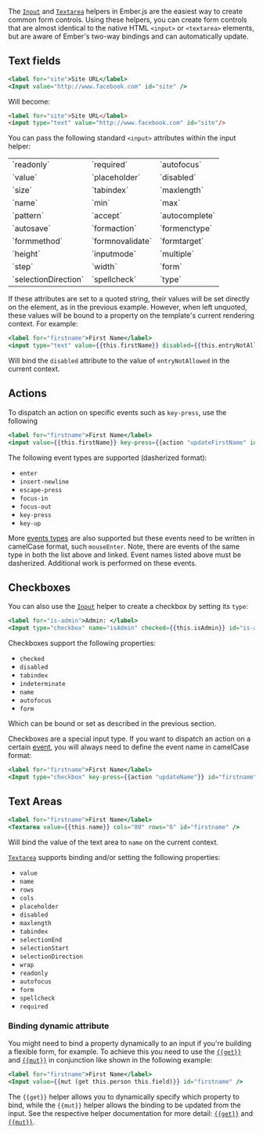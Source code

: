 The [`Input`](https://www.emberjs.com/api/ember/release/classes/Ember.Templates.helpers/methods/if?anchor=input)
and [`Textarea`](https://www.emberjs.com/api/ember/release/classes/Ember.Templates.helpers/methods/if?anchor=textarea)
helpers in Ember.js are the easiest way to create common form controls.
Using these helpers, you can create form controls that are almost identical to the native HTML `<input>` or `<textarea>` elements, but are aware of Ember's two-way bindings and can automatically update.

## Text fields

```handlebars
<label for="site">Site URL</label>
<Input value="http://www.facebook.com" id="site" />
```

Will become:

```html
<label for="site">Site URL</label>
<input type="text" value="http://www.facebook.com" id="site"/>
```

You can pass the following standard `<input>` attributes within the input
helper:

<table>
  <tr><td>`readonly`</td><td>`required`</td><td>`autofocus`</td></tr>
  <tr><td>`value`</td><td>`placeholder`</td><td>`disabled`</td></tr>
  <tr><td>`size`</td><td>`tabindex`</td><td>`maxlength`</td></tr>
  <tr><td>`name`</td><td>`min`</td><td>`max`</td></tr>
  <tr><td>`pattern`</td><td>`accept`</td><td>`autocomplete`</td></tr>
  <tr><td>`autosave`</td><td>`formaction`</td><td>`formenctype`</td></tr>
  <tr><td>`formmethod`</td><td>`formnovalidate`</td><td>`formtarget`</td></tr>
  <tr><td>`height`</td><td>`inputmode`</td><td>`multiple`</td></tr>
  <tr><td>`step`</td><td>`width`</td><td>`form`</td></tr>
  <tr><td>`selectionDirection`</td><td>`spellcheck`</td><td>`type`</td></tr>
</table>

If these attributes are set to a quoted string, their values will be set
directly on the element, as in the previous example. However, when left
unquoted, these values will be bound to a property on the template's current
rendering context. For example:

```handlebars
<label for="firstname">First Name</label>
<input type="text" value={{this.firstName}} disabled={{this.entryNotAllowed}} size="50" id="firstname" />
```

Will bind the `disabled` attribute to the value of `entryNotAllowed` in the
current context.

## Actions

To dispatch an action on specific events such as `key-press`, use the following

```handlebars
<label for="firstname">First Name</label>
<input value={{this.firstName}} key-press={{action "updateFirstName" id="firstname"}} />
```

The following event types are supported (dasherized format):

* `enter`
* `insert-newline`
* `escape-press`
* `focus-in`
* `focus-out`
* `key-press`
* `key-up`


More [events types](https://api.emberjs.com/ember/3.11/classes/Component#event-names) are also supported but these events need to be written in camelCase format, such `mouseEnter`. Note, there are events of the same type in both the list above and linked. Event names listed above must be dasherized. Additional work is performed on these events.

## Checkboxes

You can also use the
[`Input`](https://www.emberjs.com/api/ember/release/classes/Ember.Templates.helpers/methods/if?anchor=input)
helper to create a checkbox by setting its `type`:

```handlebars
<label for="is-admin">Admin: </label>
<Input type="checkbox" name="isAdmin" checked={{this.isAdmin}} id="is-admin"/>
```

Checkboxes support the following properties:

* `checked`
* `disabled`
* `tabindex`
* `indeterminate`
* `name`
* `autofocus`
* `form`


Which can be bound or set as described in the previous section.


Checkboxes are a special input type. If you want to dispatch an action on a certain [event](https://api.emberjs.com/ember/3.11/classes/Component#event-handler-methods), you will always need to define the event name in camelCase format:

```handlebars
<label for="firstname">First Name</label>
<Input type="checkbox" key-press={{action "updateName"}} id="firstname" />
```


## Text Areas

```handlebars
<label for="firstname">First Name</label>
<Textarea value={{this.name}} cols="80" rows="6" id="firstname" />
```

Will bind the value of the text area to `name` on the current context.

[`Textarea`](https://www.emberjs.com/api/ember/release/classes/Ember.Templates.helpers/methods/textarea?anchor=textarea) supports binding and/or setting the following properties:

* `value`
* `name`
* `rows`
* `cols`
* `placeholder`
* `disabled`
* `maxlength`
* `tabindex`
* `selectionEnd`
* `selectionStart`
* `selectionDirection`
* `wrap`
* `readonly`
* `autofocus`
* `form`
* `spellcheck`
* `required`

### Binding dynamic attribute

You might need to bind a property dynamically to an input if you're building a flexible form, for example. To achieve this you need to use the [`{{get}}`](https://api.emberjs.com/ember/3.11/classes/Ember.Templates.helpers/methods/get?anchor=get) and [`{{mut}}`](https://api.emberjs.com/ember/3.11/classes/Ember.Templates.helpers/methods/mut?anchor=mut) in conjunction like shown in the following example:

```handlebars
<label for="firstname">First Name</label>
<Input value={{mut (get this.person this.field)}} id="firstname" />
```

The `{{get}}` helper allows you to dynamically specify which property to bind, while the `{{mut}}` helper allows the binding to be updated from the input. See the respective helper documentation for more detail: [`{{get}}`](https://api.emberjs.com/ember/3.11/classes/Ember.Templates.helpers/methods/get?anchor=get) and [`{{mut}}`](https://api.emberjs.com/ember/3.11/classes/Ember.Templates.helpers/methods/mut?anchor=mut).
